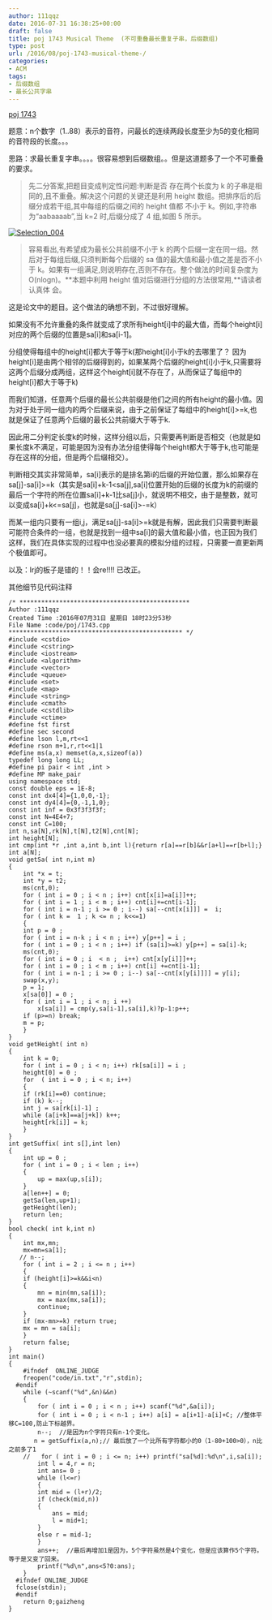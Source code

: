 ```yaml
---
author: 111qqz
date: 2016-07-31 16:38:25+00:00
draft: false
title: poj 1743 Musical Theme  (不可重叠最长重复子串，后缀数组)
type: post
url: /2016/08/poj-1743-musical-theme-/
categories:
- ACM
tags:
- 后缀数组
- 最长公共字串
---
```


[poj 1743](http://poj.org/problem?id=1743)

题意：n个数字（1..88）表示的音符，问最长的连续两段长度至少为5的变化相同的音符段的长度。。。

思路：求最长重复字串。。。。很容易想到后缀数组。。但是这道题多了一个不可重叠的要求。


<blockquote>先二分答案,把题目变成判定性问题:判断是否
存在两个长度为 k 的子串是相同的,且不重叠。解决这个问题的关键还是利用
height 数组。把排序后的后缀分成若干组,其中每组的后缀之间的 height 值都
不小于 k。例如,字符串为“aabaaaab”,当 k=2 时,后缀分成了 4 组,如图 5
所示。</blockquote>


[![Selection_004](https://111qqz.com/wordpress/wp-content/uploads/2016/08/Selection_004.png)
](https://111qqz.com/wordpress/wp-content/uploads/2016/08/Selection_004.png)


<blockquote>容易看出,有希望成为最长公共前缀不小于 k 的两个后缀一定在同一组。然
后对于每组后缀,只须判断每个后缀的 sa 值的最大值和最小值之差是否不小于
k。如果有一组满足,则说明存在,否则不存在。整个做法的时间复杂度为
O(nlogn)。**本题中利用 height 值对后缀进行分组的方法很常用,**请读者认真体
会。</blockquote>


这是论文中的题目。这个做法的确想不到，不过很好理解。

如果没有不允许重叠的条件就变成了求所有height[i]中的最大值，而每个height[i]对应的两个后缀的位置是sa[i]和sa[i-1]。

分组使得每组中的height[i]都大于等于k(那height[i]小于k的去哪里了？ 因为height[i]是由两个相邻的后缀得到的，如果某两个后缀的height[i]小于k,只需要将这两个后缀分成两组，这样这个height[i]就不存在了，从而保证了每组中的height[i]都大于等于k)

而我们知道，任意两个后缀的最长公共前缀是他们之间的所有height的最小值。因为对于处于同一组内的两个后缀来说，由于之前保证了每组中的height[i]>=k,也就是保证了任意两个后缀的最长公共前缀大于等于k.

因此用二分判定长度k的时候，这样分组以后，只需要再判断是否相交（也就是如果长度k不满足，可能是因为没有办法分组使得每个height都大于等于k,也可能是存在这样的分组，但是两个后缀相交）。

判断相交其实非常简单，sa[i]表示的是排名第i的后缀的开始位置，那么如果存在sa[j]-sa[i]>=k（其实是sa[i]+k-1<sa[j],sa[i]位置开始的后缀的长度为k的前缀的最后一个字符的所在位置sa[i]+k-1比sa[j]小，就说明不相交，由于是整数，就可以变成sa[i]+k<=sa[j]，也就是sa[j]-sa[i]>-=k）

而某一组内只要有一组i,j，满足sa[j]-sa[i]>=k就是有解，因此我们只需要判断最可能符合条件的一组，也就是找到一组中sa[i]的最大值和最小值，也正因为我们这样，我们在具体实现的过程中也没必要真的模拟分组的过程，只需要一直更新两个极值即可。



以及：lrj的板子是错的！！会re!!!! 已改正。

其他细节见代码注释








 

    
    /* ***********************************************
    Author :111qqz
    Created Time :2016年07月31日 星期日 18时23分53秒
    File Name :code/poj/1743.cpp
    ************************************************ */
    #include <cstdio>
    #include <cstring>
    #include <iostream>
    #include <algorithm>
    #include <vector>
    #include <queue>
    #include <set>
    #include <map>
    #include <string>
    #include <cmath>
    #include <cstdlib>
    #include <ctime>
    #define fst first
    #define sec second
    #define lson l,m,rt<<1
    #define rson m+1,r,rt<<1|1
    #define ms(a,x) memset(a,x,sizeof(a))
    typedef long long LL;
    #define pi pair < int ,int >
    #define MP make_pair
    using namespace std;
    const double eps = 1E-8;
    const int dx4[4]={1,0,0,-1};
    const int dy4[4]={0,-1,1,0};
    const int inf = 0x3f3f3f3f;
    const int N=4E4+7;
    const int C=100;
    int n,sa[N],rk[N],t[N],t2[N],cnt[N];
    int height[N];
    int cmp(int *r ,int a,int b,int l){return r[a]==r[b]&&r[a+l]==r[b+l];}
    int a[N];
    void getSa( int n,int m)
    {
        int *x = t;
        int *y = t2;
        ms(cnt,0);
        for ( int i = 0 ; i < n ; i++) cnt[x[i]=a[i]]++;
        for ( int i = 1 ; i < m ; i++) cnt[i]+=cnt[i-1];
        for ( int i = n-1 ; i >= 0 ; i--) sa[--cnt[x[i]]] =  i;
        for ( int k =  1 ; k <= n ; k<<=1)
        {
    	int p = 0 ;
    	for ( int i = n-k ; i < n ; i++) y[p++] = i ;
    	for ( int i = 0 ; i < n ; i++) if (sa[i]>=k) y[p++] = sa[i]-k;
    	ms(cnt,0);
    	for ( int i = 0 ; i  < n ;  i++) cnt[x[y[i]]]++;
    	for ( int i = 0 ; i < m ; i++) cnt[i] +=cnt[i-1];
    	for ( int i = n-1 ; i >= 0 ; i--) sa[--cnt[x[y[i]]]] = y[i];
    	swap(x,y);
    	p = 1;
    	x[sa[0]] = 0 ;
    	for ( int i = 1 ; i < n; i ++)
    	    x[sa[i]] = cmp(y,sa[i-1],sa[i],k)?p-1:p++;
    	if (p>=n) break;
    	m = p;
        }
    }
    void getHeight( int n)
    {
        int k = 0;
        for ( int i = 0 ; i < n; i++) rk[sa[i]] = i ;
        height[0] = 0 ;
        for  ( int i = 0 ; i < n; i++)
        {
    	if (rk[i]==0) continue;
    	if (k) k--;
    	int j = sa[rk[i]-1] ;
    	while (a[i+k]==a[j+k]) k++;
    	height[rk[i]] = k;
        }
    }
    int getSuffix( int s[],int len)
    {
    	int up = 0 ;
    	for ( int i = 0 ; i < len ; i++)
    	{
    	    up = max(up,s[i]);
    	}
    	a[len++] = 0;
    	getSa(len,up+1);
    	getHeight(len);
    	return len;
    }
    bool check( int k,int n)
    {
        int mx,mn;
        mx=mn=sa[1];
       // n--;
        for ( int i = 2 ; i <= n ; i++)
        {
    	if (height[i]>=k&&i<n)
    	{
    	    mn = min(mn,sa[i]);
    	    mx = max(mx,sa[i]);
    	    continue;
    	}  
    	if (mx-mn>=k) return true;
    	mx = mn = sa[i];
        }
        return false;
    }
    int main()
    {
    	#ifndef  ONLINE_JUDGE 
    	freopen("code/in.txt","r",stdin);
      #endif
    	while (~scanf("%d",&n)&&n)
    	{
    	    for ( int i = 0 ; i < n ; i++) scanf("%d",&a[i]);
    	    for ( int i = 0 ; i < n-1 ; i++) a[i] = a[i+1]-a[i]+C; //整体平移C=100,防止下标越界。
    	    n--;  //是因为n个字符只有n-1个变化。
    	   n = getSuffix(a,n);// 最后放了一个比所有字符都小的0（1-80+100>0），n比之前多了1
    	//   for ( int i = 0 ; i <= n; i++) printf("sa[%d]:%d\n",i,sa[i]);
    	    int l = 4,r = n;
    	    int ans= 0 ;
    	    while (l<=r)
    	    {
    		int mid = (l+r)/2;
    		if (check(mid,n))
    		{
    		    ans = mid;
    		    l = mid+1;
    		}
    		else r = mid-1;
    	    }
    	    ans++;  //最后再增加1是因为，5个字符虽然是4个变化，但是应该算作5个字符。等于是又变了回来。
    	    printf("%d\n",ans<5?0:ans);
    	}
      #ifndef ONLINE_JUDGE  
      fclose(stdin);
      #endif
        return 0;gaizheng
    }
    






